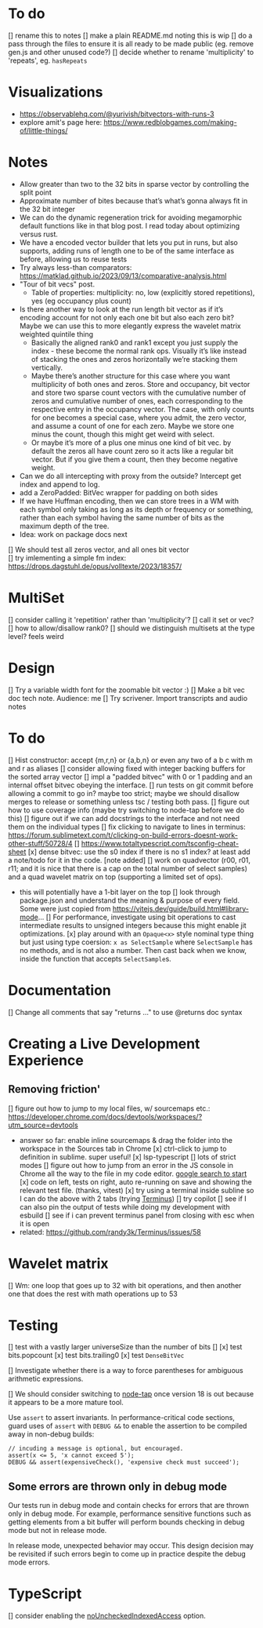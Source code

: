 # To do
[] rename this to notes
[] make a plain README.md noting this is wip
[] do a pass through the files to ensure it is all ready to be made public (eg. remove gen.js and other unused code?)
[] decide whether to rename 'multiplicity' to 'repeats', eg. `hasRepeats`

# Visualizations

- https://observablehq.com/@yurivish/bitvectors-with-runs-3
- explore amit's page here: https://www.redblobgames.com/making-of/little-things/

# Notes

- Allow greater than two to the 32 bits in sparse vector by controlling the split point 
- Approximate number of bites because that’s what’s gonna always fit in the 32 bit integer 
- We can do the dynamic regeneration trick for avoiding megamorphic default functions like in that blog post. I read today about optimizing versus rust. 
- We have a encoded vector builder that lets you put in runs, but also supports, adding runs of length one to be of the same interface as before,  allowing us to reuse tests 
- Try always less-than comparators: https://matklad.github.io/2023/09/13/comparative-analysis.html
- "Tour of bit vecs" post.
   - Table of properties: multiplicity: no, low (explicitly stored repetitions), yes (eg occupancy plus count)
- Is there another way to look at the run length bit vector as if it’s encoding account for not only each one bit but also each zero bit? Maybe we can use this to more elegantly express the wavelet matrix weighted quintile thing
   - Basically the aligned rank0 and rank1 except you just supply the index - these become the normal rank ops. Visually it’s like instead of stacking the ones and zeros horizontally we’re stacking them vertically.
   - Maybe there’s another structure for this case where you want multiplicity of both ones and zeros. Store and occupancy, bit vector and store two sparse count vectors with the cumulative number of zeros and cumulative number of ones, each corresponding to the respective entry in the occupancy vector. The case, with only counts for one becomes a special case, where you admit, the zero vector, and assume a count of one for each zero. Maybe we store one minus the count, though this might get weird with select.
   - Or maybe it’s more of a plus one minus one kind of bit vec. by default the zeros all have count zero so it acts like a regular bit vector. But if you give them a count, then they become negative weight.
- Can we do all intercepting with proxy from the outside? Intercept get index and append to log.
- add a ZeroPadded: BitVec wrapper for padding on both sides
- If we have Huffman encoding, then we can store trees in a WM with each symbol only taking as long as its depth or frequency or something, rather than each symbol having the same number of bits as the maximum depth of the tree.
- Idea: work on package docs next

[] We should test all zeros vector, and all ones bit vector   
[] try imlementing a simple fm index: https://drops.dagstuhl.de/opus/volltexte/2023/18357/


# MultiSet
[] consider calling it 'repetition' rather than 'multiplicity'?
[] call it set or vec?
[] how to allow/disallow rank0?
[] should we distinguish multisets at the type level? feels weird

# Design

[] Try a variable width font for the zoomable bit vector :)
[] Make a bit vec doc tech note. Audience: me
[] Try scrivener. Import transcripts and audio notes

# To do
[] Hist constructor: accept {m,r,n} or {a,b,n} or even any two of a b c with m and r as aliases
[] consider allowing fixed with integer backing buffers for the sorted array vector
[] impl a "padded bitvec" with 0 or 1 padding and an internal offset bitvec obeying the interface.
[] run tests on git commit before allowing a commit to go in? maybe too strict; maybe we should disallow merges to release or something unless tsc / testing both pass.
[] figure out how to use coverage info (maybe try switching to node-tap before we do this)
[] figure out if we can add docstrings to the interface and not need them on the individual types
[] fix clicking to navigate to lines in terminus: https://forum.sublimetext.com/t/clicking-on-build-errors-doesnt-work-other-stuff/50728/4
[] https://www.totaltypescript.com/tsconfig-cheat-sheet
[x] dense bitvec: use the s0 index if there is no s1 index? at least add a note/todo for it in the code. [note added]
[] work on quadvector (r00, r01, r11; and it is nice that there is a cap on the total number of select samples) and a quad wavelet matrix on top (supporting a limited set of ops).
   - this will potentially have a 1-bit layer on the top
[] look through package.json and understand the meaning & purpose of every field. Some were just copied from https://vitejs.dev/guide/build.html#library-mode...
[] For performance, investigate using bit operations to cast intermediate results to unsigned integers because this might enable jit optimizations.
[x] play around with an `Opaque<x>` style nominal type thing but just using type coersion: `x as SelectSample` where `SelectSample` has no methods, and is not also a number. Then cast back when we know, inside the function that accepts `SelectSample`s.

# Documentation
[] Change all comments that say "returns ..." to use @returns doc syntax

# Creating a Live Development Experience
## Removing friction'

[] figure out how to jump to my local files, w/ sourcemaps etc.: https://developer.chrome.com/docs/devtools/workspaces/?utm_source=devtools
  - answer so far: enable inline sourcemaps & drag the folder into the workspace in the Sources tab in Chrome
[x] ctrl-click to jump to definition in sublime. super useful!
[x] lsp-typescript
[] lots of strict modes
[] figure out how to jump from an error in the JS console in Chrome all the way to the file in my code editor. [google search to start](https://www.google.com/search?q=chrome+dev+tools+open+local+code+source+)
[x] code on left, tests on right, auto re-running on save and showing the relevant test file. (thanks, vitest)
[x] try using a terminal inside subline so I can do the above with 2 tabs (trying [Terminus](https://github.com/randy3k/Terminus))
[] try copilot
[] see if I can also pin the output of tests while doing my development with esbuild
[] see if i can prevent terminus panel from closing with esc when it is open
   - related: https://github.com/randy3k/Terminus/issues/58

# Wavelet matrix
[] Wm: one loop that goes up to 32 with bit operations, and then another one that does the rest with math operations up to 53

# Testing

[] test with a vastly larger universeSize than the number of bits
[] 
[x] test bits.popcount
[x] test bits.trailing0
[x] test `DenseBitVec`

[] Investigate whether there is a way to force parentheses for ambiguous arithmetic expressions.

[] We should consider switching to [node-tap](https://node-tap.org/) once version 18 is out because it appears to be a more mature tool.

Use `assert` to assert invariants. In performance-critical code sections, guard uses of `assert` with `DEBUG &&` to enable the assertion to be compiled away in non-debug builds:

```
// incuding a message is optional, but encouraged.
assert(x <= 5, 'x cannot exceed 5');
DEBUG && assert(expensiveCheck(), 'expensive check must succeed');
```

## Some errors are thrown only in debug mode

Our tests run in debug mode and contain checks for errors that are thrown only in debug mode. For example, performance sensitive functions such as getting elements from a bit buffer will perform bounds checking in debug mode but not in release mode. 

In release mode, unexpected behavior may occur. This design decision may be revisited if such errors begin to come up in practice despite the debug mode errors.


# TypeScript

[] consider enabling the [noUncheckedIndexedAccess](https://www.typescriptlang.org/tsconfig#noUncheckedIndexedAccess) option.